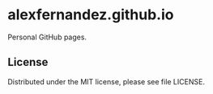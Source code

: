# alexfernandez.github.io

Personal GitHub pages.

## License

Distributed under the MIT license, please see file LICENSE.

